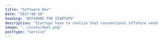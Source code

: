 ```yaml
---
title: "Software Dev"
date: "2017-08-10"
heading: "OFFSHORE FOR STARTUPS"
description: "Startups have to realize that conventional offshore vendor business models have evolved into schemes that use opacity and misinformation to serve the vendors own interests. Learn how Omniwyse is turning this model on its head and putting you at the center." 
image: "../icons/deal.png"
posttype: "service"
---
```

